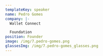 ```yaml
---
templateKey: speaker
name: Pedro Gomes
company: |-
  Wallet Connect

  Foundation
position: Founder
image: /img/7.pedro-gomes.png
glassesImg: /img/7.pedro-gomes_glasses.png
---
```


